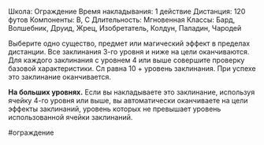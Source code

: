 Школа: Ограждение
Время накладывания: 1 действие
Дистанция: 120 футов
Компоненты: В, С
Длительность: Мгновенная
Классы: Бард, Волшебник, Друид, Жрец, Изобретатель, Колдун, Паладин, Чародей

Выберите одно существо, предмет или магический эффект в пределах дистанции. Все заклинания 3-го уровня и ниже на цели оканчиваются. Для каждого заклинания с уровнем 4 или выше совершите проверку базовой характеристики. Сл равна 10 + уровень заклинания. При успехе это заклинание оканчивается.

**На больших уровнях.** Если вы накладываете это заклинание, используя ячейку 4-го уровня или выше, вы автоматически оканчиваете на цели эффекты заклинаний, уровень которых не превышает уровень использованной ячейки заклинаний.

#ограждение 